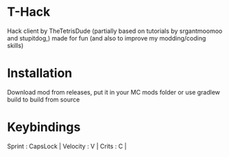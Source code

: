 # T-Hack
Hack client by TheTetrisDude (partially based on tutorials by srgantmoomoo and stupitdog,) made for fun (and also to improve my modding/coding skills)
# Installation
Download mod from releases, put it in your MC mods folder or use gradlew build to build from source
# Keybindings
Sprint : CapsLock | 
Velocity : V | 
Crits : C | 
